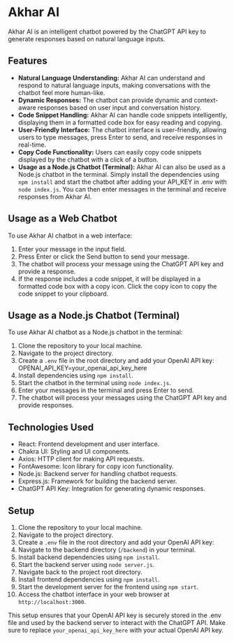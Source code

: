 # Akhar AI

Akhar AI is an intelligent chatbot powered by the ChatGPT API key to generate responses based on natural language inputs.

## Features

- **Natural Language Understanding:** Akhar AI can understand and respond to natural language inputs, making conversations with the chatbot feel more human-like.
- **Dynamic Responses:** The chatbot can provide dynamic and context-aware responses based on user input and conversation history.
- **Code Snippet Handling:** Akhar AI can handle code snippets intelligently, displaying them in a formatted code box for easy reading and copying.
- **User-Friendly Interface:** The chatbot interface is user-friendly, allowing users to type messages, press Enter to send, and receive responses in real-time.
- **Copy Code Functionality:** Users can easily copy code snippets displayed by the chatbot with a click of a button.
- **Usage as a Node.js Chatbot (Terminal):** Akhar AI can also be used as a Node.js chatbot in the terminal. Simply install the dependencies using `npm install` and start the chatbot after adding your API_KEY in .env with `node index.js`. You can then enter messages in the terminal and receive responses from Akhar AI.


## Usage as a Web Chatbot

To use Akhar AI chatbot in a web interface:

1. Enter your message in the input field.
2. Press Enter or click the Send button to send your message.
3. The chatbot will process your message using the ChatGPT API key and provide a response.
4. If the response includes a code snippet, it will be displayed in a formatted code box with a copy icon. Click the copy icon to copy the code snippet to your clipboard.

## Usage as a Node.js Chatbot (Terminal)

To use Akhar AI chatbot as a Node.js chatbot in the terminal:

1. Clone the repository to your local machine.
2. Navigate to the project directory.
3. Create a `.env` file in the root directory and add your OpenAI API key: OPENAI_API_KEY=your_openai_api_key_here
4. Install dependencies using `npm install`.
5. Start the chatbot in the terminal using `node index.js`.
6. Enter your messages in the terminal and press Enter to send.
7. The chatbot will process your messages using the ChatGPT API key and provide responses.



## Technologies Used

- React: Frontend development and user interface.
- Chakra UI: Styling and UI components.
- Axios: HTTP client for making API requests.
- FontAwesome: Icon library for copy icon functionality.
- Node.js: Backend server for handling chatbot requests.
- Express.js: Framework for building the backend server.
- ChatGPT API Key: Integration for generating dynamic responses.

## Setup

1. Clone the repository to your local machine.
2. Navigate to the project directory.
3. Create a `.env` file in the root directory and add your OpenAI API key:
4. Navigate to the backend directory (`/backend`) in your terminal.
5. Install backend dependencies using `npm install`.
6. Start the backend server using `node server.js`.
7. Navigate back to the project root directory.
8. Install frontend dependencies using `npm install`.
9. Start the development server for the frontend using `npm start`.
10. Access the chatbot interface in your web browser at `http://localhost:3000`.

This setup ensures that your OpenAI API key is securely stored in the .env file and used by the backend server to interact with the ChatGPT API. Make sure to replace `your_openai_api_key_here` with your actual OpenAI API key.

